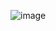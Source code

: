 ![image](https://github.com/noovertime7/net-tools/assets/100392073/7d4d4a09-ce09-4acd-867c-a4dbc5475f19)

